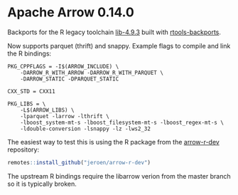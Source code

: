 # Apache Arrow 0.14.0

Backports for the R legacy toolchain [lib-4.9.3](lib-4.9.3) built with [rtools-backports](https://github.com/r-windows/rtools-backports/blob/master/mingw-w64-arrow/PKGBUILD).

Now supports parquet (thrift) and snappy. Example flags to compile and link the R bindings:

```
PKG_CPPFLAGS = -I$(ARROW_INCLUDE) \
	-DARROW_R_WITH_ARROW -DARROW_R_WITH_PARQUET \
	-DARROW_STATIC -DPARQUET_STATIC

CXX_STD = CXX11

PKG_LIBS = \
	-L$(ARROW_LIBS) \
	-lparquet -larrow -lthrift \
	-lboost_system-mt-s -lboost_filesystem-mt-s -lboost_regex-mt-s \
	-ldouble-conversion -lsnappy -lz -lws2_32
```

The easiest way to test this is using the R package from the [arrow-r-dev](https://github.com/jeroen/arrow-r-dev) repository:

```r
remotes::install_github("jeroen/arrow-r-dev")
```

The upstream R bindings require the libarrow verion from the master branch so it is typically broken.
